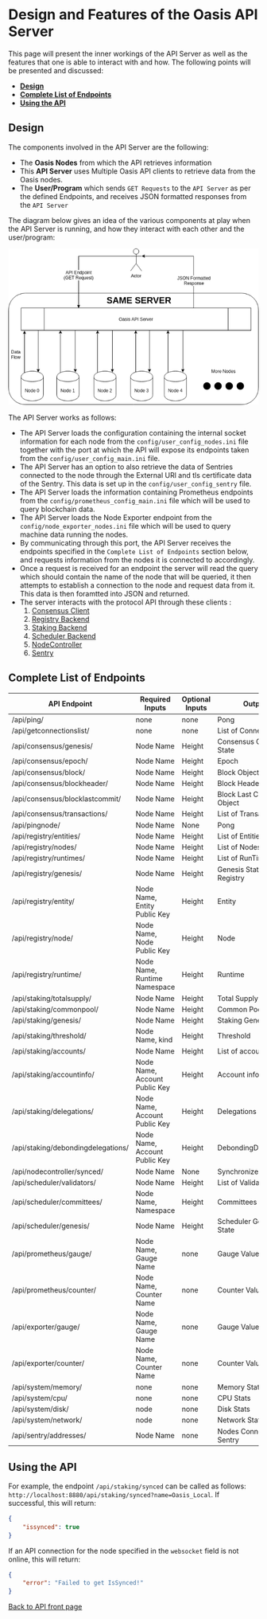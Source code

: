 # Design and Features of the Oasis API Server

This page will present the inner workings of the API Server as well as the features that one is able to interact with and how. The following points will be presented and discussed:

- [**Design**](#design)
- [**Complete List of Endpoints**](#complete-list-of-endpoints)
- [**Using the API**](#using-the-api)

## Design

The components involved in the API Server are the following:
- The **Oasis Nodes** from which the API retrieves information
- This **API Server** uses Multiple Oasis API clients to retrieve data from the Oasis nodes.
- The **User/Program** which sends `GET Requests` to the `API Server` as per the defined Endpoints, and receives JSON formatted responses from the `API Server`

The diagram below gives an idea of the various components at play when the API Server is running, and how they interact with each other and the user/program:

<img src="SERVER.png" alt="design"/>

The API Server works as follows:
- The API Server loads the configuration containing the internal socket information for each node from the `config/user_config_nodes.ini` file together with the port at which the API will expose its endpoints taken from the `config/user_config_main.ini` file.
- The API Server has an option to also retrieve the data of Sentries connected to the node through the External URl and tls certificate data of the Sentry. This data is set up in the `config/user_config_sentry` file.
- The API Server loads the information containing Prometheus endpoints from the `config/prometheus_config_main.ini` file which will be used to query blockchain data.
- The API Server loads the Node Exporter endpoint from the `config/node_exporter_nodes.ini` file which will be used to query machine data running the nodes.
- By communicating through this port, the API Server receives the endpoints specified in the `Complete List of Endpoints` section below, and requests information from the nodes it is connected to accordingly.
- Once a request is received for an endpoint the server will read the query which should contain the name of the node that will be queried, it then attempts to establish a connection to the node and request data from it. This data is then foramtted into JSON and returned.
- The server interacts with the protocol API through these clients :
    1. [Consensus Client](https://godoc.org/github.com/oasislabs/oasis-core/go/consensus/api#ClientBackend)
    2. [Registry Backend](https://godoc.org/github.com/oasislabs/oasis-core/go/registry/api#Backend)
    3. [Staking Backend](https://godoc.org/github.com/oasislabs/oasis-core/go/staking/api#Backend)
    4. [Scheduler Backend](https://godoc.org/github.com/oasislabs/oasis-core/go/scheduler/api#Backend)
    5. [NodeController](https://godoc.org/github.com/oasislabs/oasis-core/go/control/api#NodeController)
    6. [Sentry](https://godoc.org/github.com/oasislabs/oasis-core/go/sentry/api#Backend)

## Complete List of Endpoints
| API Endpoint                     | Required Inputs                 | Optional Inputs | Output                    | Description                                                                         |
|----------------------------------|---------------------------------|-----------------|---------------------------|-------------------------------------------------------------------------------------|
| /api/ping/                            | none                            | none            | Pong                      | 
| /api/getconnectionslist/              | none                            | none            | List of Connections       |
| /api/consensus/genesis/               | Node Name                       | Height          | Consensus Genesis State   | 
| /api/consensus/epoch/                 | Node Name                       | Height          | Epoch                     | 
| /api/consensus/block/                 | Node Name                       | Height          | Block Object              | 
| /api/consensus/blockheader/           | Node Name                       | Height          | Block Header Object       | 
| /api/consensus/blocklastcommit/       | Node Name                       | Height          | Block Last Commit Object  | 
| /api/consensus/transactions/          | Node Name                       | Height          | List of Transactions      | 
| /api/pingnode/                        | Node Name                       | None            | Pong                      | 
| /api/registry/entities/               | Node Name                       | Height          | List of Entities          | 
| /api/registry/nodes/                  | Node Name                       | Height          | List of Nodes             | 
| /api/registry/runtimes/               | Node Name                       | Height          | List of RunTimes          | 
| /api/registry/genesis/                | Node Name                       | Height          | Genesis State of Registry | 
| /api/registry/entity/                 | Node Name, Entity Public Key    | Height          | Entity                    | 
| /api/registry/node/                   | Node Name, Node Public Key      | Height          | Node                      | 
| /api/registry/runtime/                | Node Name, Runtime Namespace    | Height          | Runtime                   | 
| /api/staking/totalsupply/             | Node Name                       | Height          | Total Supply              | 
| /api/staking/commonpool/              | Node Name                       | Height          | Common Pool               | 
| /api/staking/genesis/                 | Node Name                       | Height          | Staking Genesis State     | 
| /api/staking/threshold/               | Node Name, kind                 | Height          | Threshold                 | 
| /api/staking/accounts/                | Node Name                       | Height          | List of accounts          |
| /api/staking/accountinfo/             | Node Name, Account Public Key   | Height          | Account information       | 
| /api/staking/delegations/             | Node Name, Account Public Key   | Height          | Delegations               | 
| /api/staking/debondingdelegations/    | Node Name, Account Public Key   | Height          | DebondingDelegations      | 
| /api/nodecontroller/synced/           | Node Name                       | None            | Synchronized State        | 
| /api/scheduler/validators/            | Node Name                       | Height          | List of Validators        | 
| /api/scheduler/committees/            | Node Name, Namespace            | Height          | Committees                | 
| /api/scheduler/genesis/               | Node Name                       | Height          | Scheduler Genesis State   | 
| /api/prometheus/gauge/                | Node Name, Gauge Name           | none            | Gauge Value               | 
| /api/prometheus/counter/              | Node Name, Counter Name         | none            | Counter Value             | 
| /api/exporter/gauge/                  | Node Name, Gauge Name           | none            | Gauge Value               | 
| /api/exporter/counter/                | Node Name, Counter Name         | none            | Counter Value             | 
| /api/system/memory/                   | none                            | none            | Memory Stats              | 
| /api/system/cpu/                      | none                            | none            | CPU Stats                 |
| /api/system/disk/                     | node                            | none            | Disk Stats                |
| /api/system/network/                  | node                            | none            | Network Stats             |
| /api/sentry/addresses/                | Node Name                       | none            | Nodes Connected to Sentry |

## Using the API

For example, the endpoint `/api/staking/synced` can be called as follows: `http://localhost:8880/api/staking/synced?name=Oasis_Local`.
If successful, this will return:
```json
{
    "issynced": true
}
```

If an API connection for the node specified in the `websocket` field is not online, this will return:
```json
{
    "error": "Failed to get IsSynced!"
}
```

[Back to API front page](../README.md)
